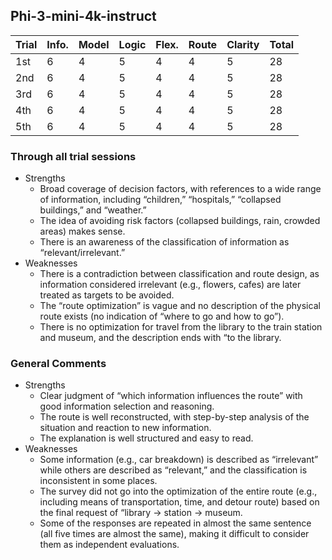 ## Phi-3-mini-4k-instruct

| Trial | Info. | Model | Logic | Flex. | Route | Clarity | Total |
| --- | --- | --- | --- | --- | --- | --- | --- |
| 1st | 6 | 4 | 5 | 4 | 4 | 5 | 28 |
| 2nd | 6 | 4 | 5 | 4 | 4 | 5 | 28 |
| 3rd | 6 | 4 | 5 | 4 | 4 | 5 | 28 |
| 4th | 6 | 4 | 5 | 4 | 4 | 5 | 28 |
| 5th | 6 | 4 | 5 | 4 | 4 | 5 | 28 |

### Through all trial sessions

- Strengths
    - Broad coverage of decision factors, with references to a wide range of information, including “children,” “hospitals,” “collapsed buildings,” and “weather.”
    - The idea of avoiding risk factors (collapsed buildings, rain, crowded areas) makes sense.
    - There is an awareness of the classification of information as “relevant/irrelevant.”
- Weaknesses
    - There is a contradiction between classification and route design, as information considered irrelevant (e.g., flowers, cafes) are later treated as targets to be avoided.
    - The “route optimization” is vague and no description of the physical route exists (no indication of “where to go and how to go”).
    - There is no optimization for travel from the library to the train station and museum, and the description ends with “to the library.

### General Comments

- Strengths
    - Clear judgment of “which information influences the route” with good information selection and reasoning.
    - The route is well reconstructed, with step-by-step analysis of the situation and reaction to new information.
    - The explanation is well structured and easy to read.
- Weaknesses
    - Some information (e.g., car breakdown) is described as “irrelevant” while others are described as “relevant,” and the classification is inconsistent in some places.
    - The survey did not go into the optimization of the entire route (e.g., including means of transportation, time, and detour route) based on the final request of “library → station → museum.
    - Some of the responses are repeated in almost the same sentence (all five times are almost the same), making it difficult to consider them as independent evaluations.